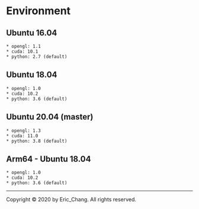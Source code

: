 # Environment

## Ubuntu 16.04
```  
* opengl: 1.1
* cuda: 10.1
* python: 2.7 (default)
```

## Ubuntu 18.04
```  
* opengl: 1.0
* cuda: 10.2
* python: 3.6 (default)
```

## Ubuntu 20.04 (master)
```
* opengl: 1.3
* cuda: 11.0
* python: 3.8 (default)
```

## Arm64 - Ubuntu 18.04
```
* opengl: 1.0
* cuda: 10.2
* python: 3.6 (default)
```

---
Copyright © 2020 by Eric_Chang. All rights reserved.
